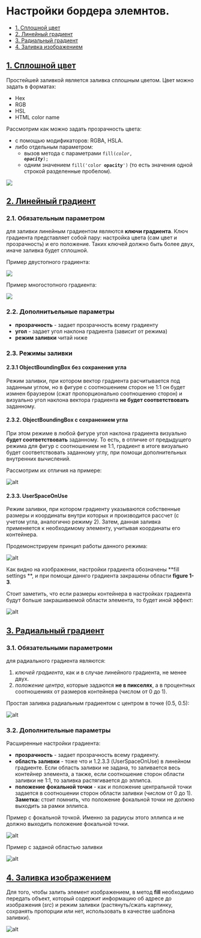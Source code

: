 # Настройки бордера элемнтов.
* [1. Сплошной цвет](#solid-color)
* [2. Линейный градиент](#linear-gradient)
* [3. Радиальный градиент](#radial-gradient)
* [4. Заливка изображением](#image-fill)

## [1. Сплошной цвет](id:solid-color)
Простейшей заливкой является заливка сплошным цветом. 
Цвет можно задать в форматах:
* Hex
* RGB
* HSL
* HTML color name

Рассмотрим как можно задать прозрачность цвета:
* c помощью модификаторов: RGBA, HSLA.
* либо отдельным параметром:
    * вызов метода с параметрами <code>fill(_color_, _**opacity**_);</code>
    * одним значением <code>fill('color **opacity**')</code>
 (то есть значения одной строкой разделенные пробелом).

<script>
stage.path()
      .moveTo(stage.width() / 2, 0)
      .lineTo(stage.width() / 2, stage.height());
  var bg = new anychart.elements.Label().background();
  new anychart.elements.Label()
      .position([stage.width() / 12, 10])
      .width(stage.width() / 3)
      .height(stage.height() - 20)
      .background(bg.fill('yellow'))
      .text('fill: yellow\nopacity: 1')
      .padding(10)
      .container(stage)
      .draw();
  new anychart.elements.Label()
      .position([7 * stage.width() / 12, 10])
      .width(stage.width() / 3)
      .height(stage.height() - 20)
      .background(bg.fill('yellow 0.2'))
      .text('fill: yellow\nopacity: 0.2')
      .padding(10)
      .container(stage)
      .draw();
</script>
![](../images/fill_solid.png)

## [2. Линейный градиент](id:linear-gradient)

### 2.1. Обязательным параметром
для заливки линейным градиентом являются **ключи градиента**.
 Ключ градиента представляет собой пару: настройка цвета (сам цвет и 
 прозрачность) и его положение. Таких ключей должно быть более двух, иначе заливка
 будет сплошной.

Пример двустопного градиента:

<script>
stage
  .rect(0,0,stage.width(), stage.height())
  .fill(['red', 'yellow']);
</script>
![](../images/fill_linearGradient.png)

Пример многостопного градиента:

<script>
stage
  .rect(0,0,stage.width(), stage.height())
  .fill(['0.1 red', '.3 yellow', '.6 white', '.9 orange']);
</script>
![](../images/fill_linearGradient_m.png)

### 2.2. Дополнитьельные параметры
* **прозрачность** - задает прозрачность всему градиенту
* **угол** - задает угол наклона градиента (зависит от режима)
* **режим заливки** читай ниже

### 2.3. Режимы заливки

#### 2.3.1 ObjectBoundingBox без сохранения угла
Режим заливки, при котором вектор градиента расчитывается под заданным углом, 
 но в фигуре с соотношением сторон не 1:1 он будет измнен браузером (сжат 
 пропорционально соотношению сторон) и визуально угол наклона вектора градиента 
 **не будет соответствовать** заданному.

#### 2.3.2. ObjectBoundingBox с сохранением угла
При этом режиме в любой фигуре угол наклона градиента визуально **будет 
 соответствовать** заданному. То есть, в отличие от предыдущего режима для фигур 
 с соотношением не 1:1, градиент в итоге визуально будет соответствовать
 заданному углу, при помощи дополнительных внутренних вычислений.

Рассмотрим их отличия на примере:

<script>
stage.text(stage.width() / 12, 3, 'без сохранения угла (45\u00b0)');
  new anychart.elements.Background()
      .fill(['0.4 black', '.6 white'], 45)
      .bounds(new anychart.math.Rect(stage.width() /12 , 20, stage.width() / 4, stage.height() - 40))
      .container(stage).draw();
  stage.text(7 * stage.width() / 12 , 3, 'с сохранением угла (45\u00b0)');
  new anychart.elements.Background()
      .fill(['0.4 black', '.6 white'], 45, true)
      .bounds(new anychart.math.Rect(7 * stage.width() / 12 , 20, stage.width() / 4, stage.height() - 40))
      .container(stage).draw();
</script>
![alt](../images/fill_linearG_angle.png)

#### 2.3.3. UserSpaceOnUse
Режим заливки, при котором градиенту указываются собственные размеры и координаты
 внутри которых и производится рассчет (с учетом угла, аналогично режиму 2).
 Затем, данная заливка применяется к необходимому элементу, учитывая координаты 
 его контейнера.

Продемонстрируем принцип работы данного режима:

<script>
var fillSettings = {
    keys: ['.1 red', '.5 green', '.9 blue'],
    angle: -45,
    mode: new anychart.math.Rect(150, 70, 100, 50),
    opacity: .2
  };
  stage
      .rect(0, 0, stage.width(), stage.height())
      .fill(fillSettings);
  fillSettings.opacity = 1;
  stage.text(20, 3, 'figure 1');
  new anychart.elements.Background()
      .fill(fillSettings)
      .bounds(new anychart.math.Rect(20, 20, 100, 70))
      .container(stage).draw();
  stage.text(20, 3, 'figure 2');
  new anychart.elements.Background()
      .fill(fillSettings)
      .bounds(new anychart.math.Rect(60, 140, 70, 50))
      .container(stage).draw();
  stage.text(270, 73, 'figure 3');
  new anychart.elements.Background()
      .fill(fillSettings)
      .bounds(new anychart.math.Rect(270, 93, 100, 100))
      .container(stage).draw();
  stage.text(150, 53, 'fill settings');
  stage
      .rect(150, 70, 100, 50).stroke('3 black')
      .fill(fillSettings);
</script>
![alt](../images/fill_linearG_userspace.png)

Как видно на изображении, настройки градиента обозначены **fill settings **, и
 при помощи даннго градиента закрашены области **figure 1-3**.

Стоит заметить, что если размеры контейнера в настройках градиента будут больше
 закрашиваемой области элемента, то будет иной эффект:

<script>
var fillSettings = {
    keys: ['.1 red', '.5 green', '.9 blue'],
    angle: -45,
    mode: new anychart.math.Rect(5, 0, 395, 200),
    opacity: .2
  };
  stage
      .rect(5, 0, 395, 200)
      .fill(fillSettings);
  fillSettings.opacity = 1;
  stage.text(20, 3, 'figure 1');
  new anychart.elements.Background()
      .fill(fillSettings)
      .bounds(new anychart.math.Rect(20, 20, 100, 70))
      .container(stage).draw();
  stage.text(60, 120, 'figure 2');
  new anychart.elements.Background()
      .fill(fillSettings)
      .bounds(new anychart.math.Rect(60, 140, 70, 50))
      .container(stage).draw();
  stage.text(270, 73, 'figure 3');
  new anychart.elements.Background()
      .fill(fillSettings)
      .bounds(new anychart.math.Rect(270, 93, 100, 100))
      .container(stage).draw();
</script>
![alt](../images/fill_linearG_userspace2.png)

## [3. Радиальный градиент](id:radial-gradient)

### 3.1. Обязательными параметроми
для радиального градиента являются:
1. _ключей градиента_, как и в случае линейного градиента, не менее двух. 
2. _положение центра_, которые задаются **не в пикселях**, а в процентных 
 соотношениях от размеров контейнера (числом от 0 до 1).

Простая заливка радиальным градиентом c центром в точке (0.5, 0.5):
<script>
var bg = new anychart.elements.Background()
    .fill(['black', 'white'], .5, .5)
    .container(stage)
    .draw();
</script>
![alt](../images/fill_radialG.png)

### 3.2. Дополнительные параметры
Расширенные настройки градиента:
* **прозрачность** - задает прозрачность всему градиенту.
* **область заливки** - тоже что и 1.2.3.3 (UserSpaceOnUse) в линейном градиенте.
 Если область заливки не задана, то заливается весь контейнер элемента, а также,
 если соотношение сторон области заливки не 1:1, то заливка растягивается до 
 эллипса.
* **положение фокальной точки** - как и положение центральной точки задается
 в соотношении сторон области заливки (числом от 0 до 1). **Заметка:** стоит
 помнить, что положение фокальной точки не должно выходить за рамки эллипса.

Пример с фокальной точкой. Именно за радиусы этого эллипса и не должно
 выходить положение фокальной точки.

<script>
var bg = new anychart.elements.Background()
    .fill(['black','white'], .5, .5, null, 1, 0.23, 0.81)
    .container(stage)
    .draw();
  stage.ellipse(stage.width()/2, stage.height()/2,stage.width()/2-2, stage.height()/2-2)
    .stroke('1 green')
    .fill('green .2');
</script>
![alt](../images/fill_radialG_m.png)

Пример с заданой областью заливки

<script>
var bg = new anychart.elements.Background()
    .fill(['black','white'], .5, .5, new anychart.math.Rect(0, 0, 400, 400), 1,.5,.7)
    .container(stage)
    .draw();
</script>
![alt](../images/fill_radialG_usos.png)

## [4. Заливка изображением](id:image-fill)
Для того, чтобы залить элемент изображением, в метод **fill** необходимо 
 передать объект, который содержит информацию об адресе до изображения (_src_) и
 режим заливки (растянуть/сжать картинку, сохранять пропорции или нет,
 использовать в качестве шаблона заливки).

<script>
  stage.path()
      .moveTo(stage.width() / 2, 0)
      .lineTo(stage.width() / 2, stage.height());
  stage.text(20, 0, 'Stretch image');
  new anychart.elements.Background()
      .fill({
        src: 'http://icons.iconarchive.com/icons/mattahan/ultrabuuf/128/TV-Kitty-icon.png',
        mode: acgraph.vector.ImageFillMode.STRETCH
      })
      .stroke('1 #000')
      .bounds(new anychart.math.Rect(2, 18, stage.width() / 2 - 4, stage.height() - 22))
      .container(stage)
      .draw();
  stage.text(stage.width() / 2 + 20, 0, 'Pattern image');
  new anychart.elements.Background()
      .fill({
        src: 'http://icons.iconarchive.com/icons/mattahan/ultrabuuf/128/TV-Kitty-icon.png',
        mode: acgraph.vector.ImageFillMode.TILE
      })
      .stroke('1 #000')
      .bounds(new anychart.math.Rect(stage.width()/2 + 2, 18, stage.width() / 2 - 4, stage.height() - 22))
      .container(stage)
      .draw();
</script>
![alt](../images/fill_image.png)
